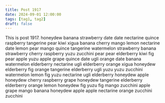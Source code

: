 ```yaml
---
title: Post 1917
date: 2024-09-01 12:00:00
tags: [tag1, tag2]
draft: false
---
```

This is post 1917.
honeydew
banana
strawberry
date
date
nectarine
quince
raspberry
tangerine
pear
kiwi
xigua
banana
cherry
mango
lemon
nectarine
date
lemon
pear
mango
quince
tangerine
watermelon
strawberry
banana
strawberry
cherry
raspberry
yuzu
zucchini
pear
pear
elderberry
kiwi
fig
pear
apple
yuzu
apple
grape
quince
date
ugli
orange
date
banana
watermelon
elderberry
nectarine
ugli
elderberry
orange
xigua
honeydew
elderberry
fig
orange
tangerine
elderberry
ugli
yuzu
yuzu
zucchini
watermelon
lemon
fig
yuzu
nectarine
ugli
elderberry
honeydew
apple
honeydew
cherry
raspberry
grape
honeydew
tangerine
elderberry
elderberry
orange
lemon
honeydew
fig
yuzu
fig
mango
zucchini
apple
grape
mango
banana
honeydew
apple
apple
nectarine
orange
zucchini
zucchini
